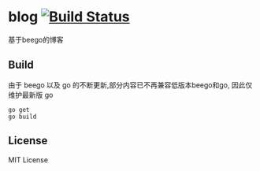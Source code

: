 # blog [![Build Status](https://travis-ci.org/duguying/blog.svg)](https://travis-ci.org/duguying/blog)

基于beego的博客

## Build ##

由于 beego 以及 go 的不断更新,部分内容已不再兼容低版本beego和go, 因此仅维护最新版 go

```shell
go get
go build
```

## License ##

MIT License